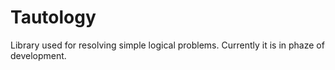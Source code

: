 # Tautology
Library used for resolving simple logical problems. Currently it is in phaze of development.
